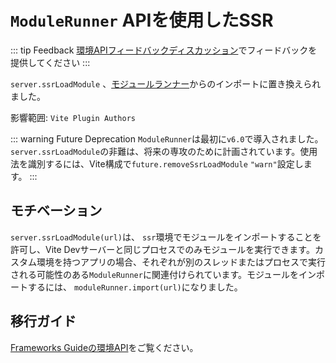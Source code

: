 # `ModuleRunner` APIを使用したSSR

::: tip Feedback
[環境APIフィードバックディスカッション](https://github.com/vitejs/vite/discussions/16358)でフィードバックを提供してください
:::

`server.ssrLoadModule` 、[モジュールランナー](/ja/guide/api-environment#modulerunner)からのインポートに置き換えられました。

影響範囲: `Vite Plugin Authors`

::: warning Future Deprecation
`ModuleRunner`は最初に`v6.0`で導入されました。 `server.ssrLoadModule`の非難は、将来の専攻のために計画されています。使用法を識別するには、Vite構成で`future.removeSsrLoadModule` `"warn"`設定します。
:::

## モチベーション

`server.ssrLoadModule(url)`は、 `ssr`環境でモジュールをインポートすることを許可し、Vite Devサーバーと同じプロセスでのみモジュールを実行できます。カスタム環境を持つアプリの場合、それぞれが別のスレッドまたはプロセスで実行される可能性のある`ModuleRunner`に関連付けられています。モジュールをインポートするには、 `moduleRunner.import(url)`になりました。

## 移行ガイド

[Frameworks Guideの環境API](../guide/api-environment-frameworks.md)をご覧ください。
